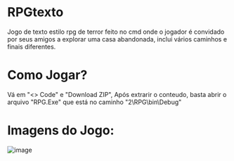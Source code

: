 # RPGtexto

Jogo de texto estilo rpg de terror feito no cmd onde o jogador é convidado por seus amigos a explorar uma casa abandonada, inclui vários caminhos e finais diferentes.

# Como Jogar?

Vá em "<> Code" e "Download ZIP", Após extrarir o conteudo, basta abrir o arquivo "RPG.Exe" que está no caminho "2\RPG\bin\Debug"

# Imagens do Jogo:
![image](https://github.com/gabs4841/RPGtexto/assets/74026100/688b9603-81ec-4a38-8f02-0e233226775a)
